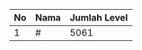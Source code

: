 | No | Nama            | Jumlah Level |
|----|-----------------|--------------|
| 1  | #    |    5061        |
